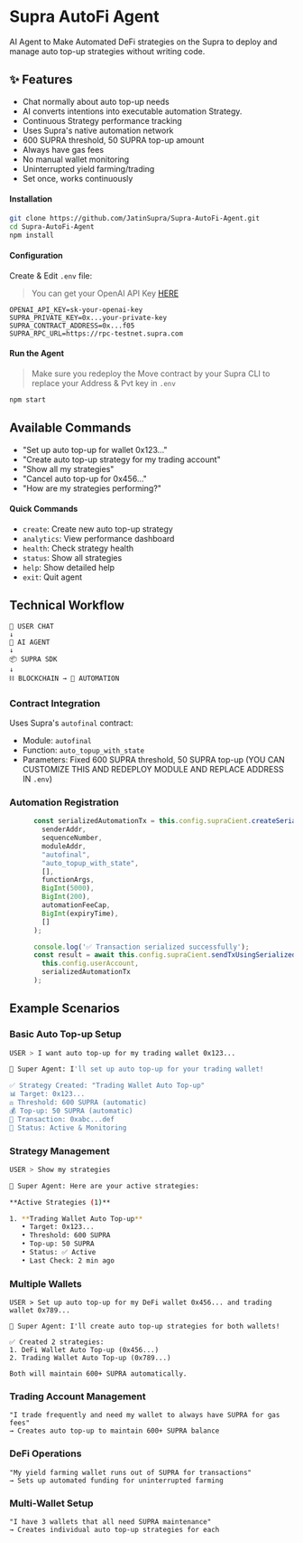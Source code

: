# Supra AutoFi Agent
AI Agent to Make Automated DeFi strategies on the Supra to deploy and manage auto top-up strategies without writing code.

## ✨ Features

- Chat normally about auto top-up needs
- AI converts intentions into executable automation Strategy.  
- Continuous Strategy performance tracking
- Uses Supra's native automation network
- 600 SUPRA threshold, 50 SUPRA top-up amount
- Always have gas fees
- No manual wallet monitoring
- Uninterrupted yield farming/trading
- Set once, works continuously

#### Installation

```bash
git clone https://github.com/JatinSupra/Supra-AutoFi-Agent.git
cd Supra-AutoFi-Agent
npm install
```

#### Configuration
Create & Edit `.env` file:

> You can get your OpenAI API Key [HERE](https://platform.openai.com/api-keys)

```env
OPENAI_API_KEY=sk-your-openai-key
SUPRA_PRIVATE_KEY=0x...your-private-key
SUPRA_CONTRACT_ADDRESS=0x...f05
SUPRA_RPC_URL=https://rpc-testnet.supra.com
```

#### Run the Agent

> Make sure you redeploy the Move contract by your Supra CLI to replace your Address & Pvt key in `.env`

```bash
npm start
```

## Available Commands
- "Set up auto top-up for wallet 0x123..."
- "Create auto top-up strategy for my trading account"
- "Show all my strategies"
- "Cancel auto top-up for 0x456..."
- "How are my strategies performing?"

#### Quick Commands
- `create`: Create new auto top-up strategy
- `analytics`: View performance dashboard
- `health`: Check strategy health
- `status`: Show all strategies
- `help`: Show detailed help
- `exit`: Quit agent

## Technical Workflow

```
👤 USER CHAT
↓
🧠 AI AGENT 
↓
📦 SUPRA SDK 
↓
⛓️ BLOCKCHAIN → 🤖 AUTOMATION
```

### Contract Integration
Uses Supra's `autofinal` contract:
- Module: `autofinal`
- Function: `auto_topup_with_state` 
- Parameters: Fixed 600 SUPRA threshold, 50 SUPRA top-up (YOU CAN CUSTOMIZE THIS AND REDEPLOY MODULE AND REPLACE ADDRESS IN `.env`)

### Automation Registration

```typescript
      const serializedAutomationTx = this.config.supraCient.createSerializedAutomationRegistrationTxPayloadRawTxObject(
        senderAddr,
        sequenceNumber,
        moduleAddr,
        "autofinal",  
        "auto_topup_with_state",  
        [], 
        functionArgs,
        BigInt(5000),
        BigInt(200),     
        automationFeeCap,  
        BigInt(expiryTime),
        []
      );

      console.log('✅ Transaction serialized successfully');
      const result = await this.config.supraCient.sendTxUsingSerializedRawTransaction(
        this.config.userAccount,
        serializedAutomationTx
      );
```

## Example Scenarios

### Basic Auto Top-up Setup

```bash
USER > I want auto top-up for my trading wallet 0x123...

🤖 Super Agent: I'll set up auto top-up for your trading wallet!

✅ Strategy Created: "Trading Wallet Auto Top-up"
📊 Target: 0x123...
⚖️ Threshold: 600 SUPRA (automatic)
💰 Top-up: 50 SUPRA (automatic)
🔗 Transaction: 0xabc...def
🤖 Status: Active & Monitoring
```

### Strategy Management

```bash
USER > Show my strategies

🤖 Super Agent: Here are your active strategies:

**Active Strategies (1)**

1. **Trading Wallet Auto Top-up**
   • Target: 0x123...
   • Threshold: 600 SUPRA
   • Top-up: 50 SUPRA  
   • Status: ✅ Active
   • Last Check: 2 min ago

```

### Multiple Wallets
```
USER > Set up auto top-up for my DeFi wallet 0x456... and trading wallet 0x789...

🤖 Super Agent: I'll create auto top-up strategies for both wallets!

✅ Created 2 strategies:
1. DeFi Wallet Auto Top-up (0x456...)
2. Trading Wallet Auto Top-up (0x789...)

Both will maintain 600+ SUPRA automatically.

```

### Trading Account Management
```
"I trade frequently and need my wallet to always have SUPRA for gas fees"
→ Creates auto top-up to maintain 600+ SUPRA balance
```

### DeFi Operations
```
"My yield farming wallet runs out of SUPRA for transactions"
→ Sets up automated funding for uninterrupted farming
```

### Multi-Wallet Setup
```
"I have 3 wallets that all need SUPRA maintenance"
→ Creates individual auto top-up strategies for each
```
